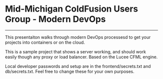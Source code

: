 # Mid-Michigan ColdFusion Users Group - Modern DevOps
----------------
This presentaiton walks through modern DevOps processesd to get your projects into containers or on the cloud.

This is a sample project that shows a server working, and should work easily though any proxy or load balancer.  Based on the Lucee CFML engine.

Local developer passwords and setup are in the frontend/secrets.txt and db/secrets.txt.  Feel free to change these for your own purposes.
